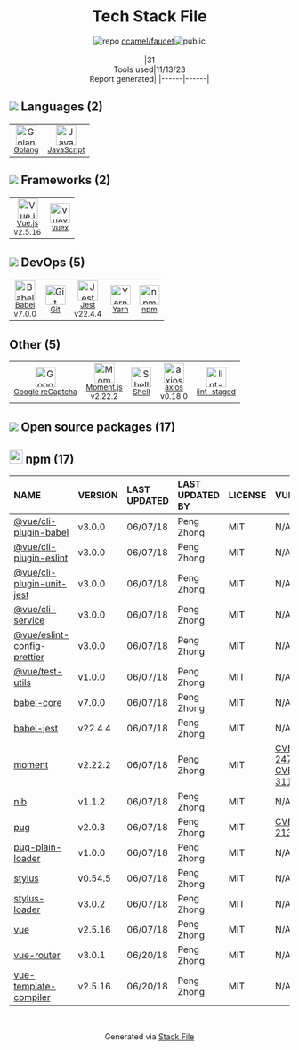 <!--
--- Readme.md Snippet without images Start ---
## Tech Stack
ccamel/faucet is built on the following main stack:
- [Jest](http://facebook.github.io/jest/) – Javascript Testing Framework
- [Golang](http://golang.org/) – Languages
- [JavaScript](https://developer.mozilla.org/en-US/docs/Web/JavaScript) – Languages
- [Babel](http://babeljs.io/) – JavaScript Compilers
- [Moment.js](http://momentjs.com/) – Javascript Utilities & Libraries
- [Vue.js](http://vuejs.org/) – Javascript UI Libraries
- [Google reCaptcha](https://www.google.com/recaptcha/intro/index.html) – Bot Detection
- [Shell](https://en.wikipedia.org/wiki/Shell_script) – Shells
- [axios](https://github.com/mzabriskie/axios) – Javascript Utilities & Libraries
- [Yarn](https://yarnpkg.com/) – Front End Package Manager
- [vuex](https://vuex.vuejs.org) – State Management Library

Full tech stack [here](/techstack.md)
--- Readme.md Snippet without images End ---

--- Readme.md Snippet with images Start ---
## Tech Stack
ccamel/faucet is built on the following main stack:
- <img width='25' height='25' src='https://img.stackshare.io/service/830/jest.png' alt='Jest'/> [Jest](http://facebook.github.io/jest/) – Javascript Testing Framework
- <img width='25' height='25' src='https://img.stackshare.io/service/1005/O6AczwfV_400x400.png' alt='Golang'/> [Golang](http://golang.org/) – Languages
- <img width='25' height='25' src='https://img.stackshare.io/service/1209/javascript.jpeg' alt='JavaScript'/> [JavaScript](https://developer.mozilla.org/en-US/docs/Web/JavaScript) – Languages
- <img width='25' height='25' src='https://img.stackshare.io/service/2739/-1wfGjNw.png' alt='Babel'/> [Babel](http://babeljs.io/) – JavaScript Compilers
- <img width='25' height='25' src='https://img.stackshare.io/service/3643/Xrtdc94q_400x400.png' alt='Moment.js'/> [Moment.js](http://momentjs.com/) – Javascript Utilities & Libraries
- <img width='25' height='25' src='https://img.stackshare.io/service/3837/paeckCWC.png' alt='Vue.js'/> [Vue.js](http://vuejs.org/) – Javascript UI Libraries
- <img width='25' height='25' src='https://img.stackshare.io/service/4482/dVHQiE0t_400x400.png' alt='Google reCaptcha'/> [Google reCaptcha](https://www.google.com/recaptcha/intro/index.html) – Bot Detection
- <img width='25' height='25' src='https://img.stackshare.io/service/4631/default_c2062d40130562bdc836c13dbca02d318205a962.png' alt='Shell'/> [Shell](https://en.wikipedia.org/wiki/Shell_script) – Shells
- <img width='25' height='25' src='https://img.stackshare.io/no-img-open-source.png' alt='axios'/> [axios](https://github.com/mzabriskie/axios) – Javascript Utilities & Libraries
- <img width='25' height='25' src='https://img.stackshare.io/service/5848/44mC-kJ3.jpg' alt='Yarn'/> [Yarn](https://yarnpkg.com/) – Front End Package Manager
- <img width='25' height='25' src='https://img.stackshare.io/service/6705/6128107.png' alt='vuex'/> [vuex](https://vuex.vuejs.org) – State Management Library

Full tech stack [here](/techstack.md)
--- Readme.md Snippet with images End ---
-->
<div align="center">

# Tech Stack File
![](https://img.stackshare.io/repo.svg "repo") [ccamel/faucet](https://github.com/ccamel/faucet)![](https://img.stackshare.io/public_badge.svg "public")
<br/><br/>
|31<br/>Tools used|11/13/23 <br/>Report generated|
|------|------|
</div>

## <img src='https://img.stackshare.io/languages.svg'/> Languages (2)
<table><tr>
  <td align='center'>
  <img width='36' height='36' src='https://img.stackshare.io/service/1005/O6AczwfV_400x400.png' alt='Golang'>
  <br>
  <sub><a href="http://golang.org/">Golang</a></sub>
  <br>
  <sub></sub>
</td>

<td align='center'>
  <img width='36' height='36' src='https://img.stackshare.io/service/1209/javascript.jpeg' alt='JavaScript'>
  <br>
  <sub><a href="https://developer.mozilla.org/en-US/docs/Web/JavaScript">JavaScript</a></sub>
  <br>
  <sub></sub>
</td>

</tr>
</table>

## <img src='https://img.stackshare.io/frameworks.svg'/> Frameworks (2)
<table><tr>
  <td align='center'>
  <img width='36' height='36' src='https://img.stackshare.io/service/3837/paeckCWC.png' alt='Vue.js'>
  <br>
  <sub><a href="http://vuejs.org/">Vue.js</a></sub>
  <br>
  <sub>v2.5.16</sub>
</td>

<td align='center'>
  <img width='36' height='36' src='https://img.stackshare.io/service/6705/6128107.png' alt='vuex'>
  <br>
  <sub><a href="https://vuex.vuejs.org">vuex</a></sub>
  <br>
  <sub></sub>
</td>

</tr>
</table>

## <img src='https://img.stackshare.io/devops.svg'/> DevOps (5)
<table><tr>
  <td align='center'>
  <img width='36' height='36' src='https://img.stackshare.io/service/2739/-1wfGjNw.png' alt='Babel'>
  <br>
  <sub><a href="http://babeljs.io/">Babel</a></sub>
  <br>
  <sub>v7.0.0</sub>
</td>

<td align='center'>
  <img width='36' height='36' src='https://img.stackshare.io/service/1046/git.png' alt='Git'>
  <br>
  <sub><a href="http://git-scm.com/">Git</a></sub>
  <br>
  <sub></sub>
</td>

<td align='center'>
  <img width='36' height='36' src='https://img.stackshare.io/service/830/jest.png' alt='Jest'>
  <br>
  <sub><a href="http://facebook.github.io/jest/">Jest</a></sub>
  <br>
  <sub>v22.4.4</sub>
</td>

<td align='center'>
  <img width='36' height='36' src='https://img.stackshare.io/service/5848/44mC-kJ3.jpg' alt='Yarn'>
  <br>
  <sub><a href="https://yarnpkg.com/">Yarn</a></sub>
  <br>
  <sub></sub>
</td>

<td align='center'>
  <img width='36' height='36' src='https://img.stackshare.io/service/1120/lejvzrnlpb308aftn31u.png' alt='npm'>
  <br>
  <sub><a href="https://www.npmjs.com/">npm</a></sub>
  <br>
  <sub></sub>
</td>

</tr>
</table>

## Other (5)
<table><tr>
  <td align='center'>
  <img width='36' height='36' src='https://img.stackshare.io/service/4482/dVHQiE0t_400x400.png' alt='Google reCaptcha'>
  <br>
  <sub><a href="https://www.google.com/recaptcha/intro/index.html">Google reCaptcha</a></sub>
  <br>
  <sub></sub>
</td>

<td align='center'>
  <img width='36' height='36' src='https://img.stackshare.io/service/3643/Xrtdc94q_400x400.png' alt='Moment.js'>
  <br>
  <sub><a href="http://momentjs.com/">Moment.js</a></sub>
  <br>
  <sub>v2.22.2</sub>
</td>

<td align='center'>
  <img width='36' height='36' src='https://img.stackshare.io/service/4631/default_c2062d40130562bdc836c13dbca02d318205a962.png' alt='Shell'>
  <br>
  <sub><a href="https://en.wikipedia.org/wiki/Shell_script">Shell</a></sub>
  <br>
  <sub></sub>
</td>

<td align='center'>
  <img width='36' height='36' src='https://img.stackshare.io/no-img-open-source.png' alt='axios'>
  <br>
  <sub><a href="https://github.com/mzabriskie/axios">axios</a></sub>
  <br>
  <sub>v0.18.0</sub>
</td>

<td align='center'>
  <img width='36' height='36' src='https://img.stackshare.io/service/10577/11071.jpeg' alt='lint-staged'>
  <br>
  <sub><a href="https://github.com/okonet/lint-staged">lint-staged</a></sub>
  <br>
  <sub></sub>
</td>

</tr>
</table>


## <img src='https://img.stackshare.io/group.svg' /> Open source packages (17)</h2>

## <img width='24' height='24' src='https://img.stackshare.io/service/1120/lejvzrnlpb308aftn31u.png'/> npm (17)

|NAME|VERSION|LAST UPDATED|LAST UPDATED BY|LICENSE|VULNERABILITIES|
|:------|:------|:------|:------|:------|:------|
|[@vue/cli-plugin-babel](https://www.npmjs.com/@vue/cli-plugin-babel)|v3.0.0|06/07/18|Peng Zhong |MIT|N/A|
|[@vue/cli-plugin-eslint](https://www.npmjs.com/@vue/cli-plugin-eslint)|v3.0.0|06/07/18|Peng Zhong |MIT|N/A|
|[@vue/cli-plugin-unit-jest](https://www.npmjs.com/@vue/cli-plugin-unit-jest)|v3.0.0|06/07/18|Peng Zhong |MIT|N/A|
|[@vue/cli-service](https://www.npmjs.com/@vue/cli-service)|v3.0.0|06/07/18|Peng Zhong |MIT|N/A|
|[@vue/eslint-config-prettier](https://www.npmjs.com/@vue/eslint-config-prettier)|v3.0.0|06/07/18|Peng Zhong |MIT|N/A|
|[@vue/test-utils](https://www.npmjs.com/@vue/test-utils)|v1.0.0|06/07/18|Peng Zhong |MIT|N/A|
|[babel-core](https://www.npmjs.com/babel-core)|v7.0.0|06/07/18|Peng Zhong |MIT|N/A|
|[babel-jest](https://www.npmjs.com/babel-jest)|v22.4.4|06/07/18|Peng Zhong |MIT|N/A|
|[moment](https://www.npmjs.com/moment)|v2.22.2|06/07/18|Peng Zhong |MIT|[CVE-2022-24785](https://github.com/advisories/GHSA-8hfj-j24r-96c4) (High)<br/>[CVE-2022-31129](https://github.com/advisories/GHSA-wc69-rhjr-hc9g) (High)|
|[nib](https://www.npmjs.com/nib)|v1.1.2|06/07/18|Peng Zhong |MIT|N/A|
|[pug](https://www.npmjs.com/pug)|v2.0.3|06/07/18|Peng Zhong |MIT|[CVE-2021-21353](https://github.com/advisories/GHSA-p493-635q-r6gr) (High)|
|[pug-plain-loader](https://www.npmjs.com/pug-plain-loader)|v1.0.0|06/07/18|Peng Zhong |MIT|N/A|
|[stylus](https://www.npmjs.com/stylus)|v0.54.5|06/07/18|Peng Zhong |MIT|N/A|
|[stylus-loader](https://www.npmjs.com/stylus-loader)|v3.0.2|06/07/18|Peng Zhong |MIT|N/A|
|[vue](https://www.npmjs.com/vue)|v2.5.16|06/07/18|Peng Zhong |MIT|N/A|
|[vue-router](https://www.npmjs.com/vue-router)|v3.0.1|06/20/18|Peng Zhong |MIT|N/A|
|[vue-template-compiler](https://www.npmjs.com/vue-template-compiler)|v2.5.16|06/20/18|Peng Zhong |MIT|N/A|

<br/>
<div align='center'>

Generated via [Stack File](https://github.com/apps/stack-file)

